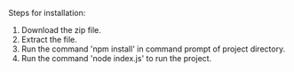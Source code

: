 Steps for installation:

1. Download the zip file.
2. Extract the file.
3. Run the command 'npm install' in command prompt of project directory.
4. Run the command 'node index.js' to run the project.
